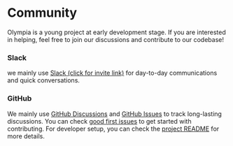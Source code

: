 # Community

Olympia is a young project at early development stage.
If you are interested in helping, feel free to join our discussions and contribute to our codebase!

### Slack

we mainly use [Slack (click for invite link)](https://join.slack.com/t/olympiaformat/shared_invite/zt-32u6wvf0i-qnRGZVj~W3qHFHCnsbs5MA)
for day-to-day communications and quick conversations.

### GitHub

We mainly use [GitHub Discussions](https://github.com/olympiaformat/olympia/discussions) and
[GitHub Issues](https://github.com/olympiaformat/olympia/issues) to track long-lasting discussions.
You can check [good first issues](https://github.com/olympiaformat/olympia/issues?q=is%3Aissue%20state%3Aopen%20label%3A%22good%20first%20issue%22)
to get started with contributing.
For developer setup, you can check the [project README](https://github.com/olympiaformat/olympia/blob/main/README.md) for more details.
